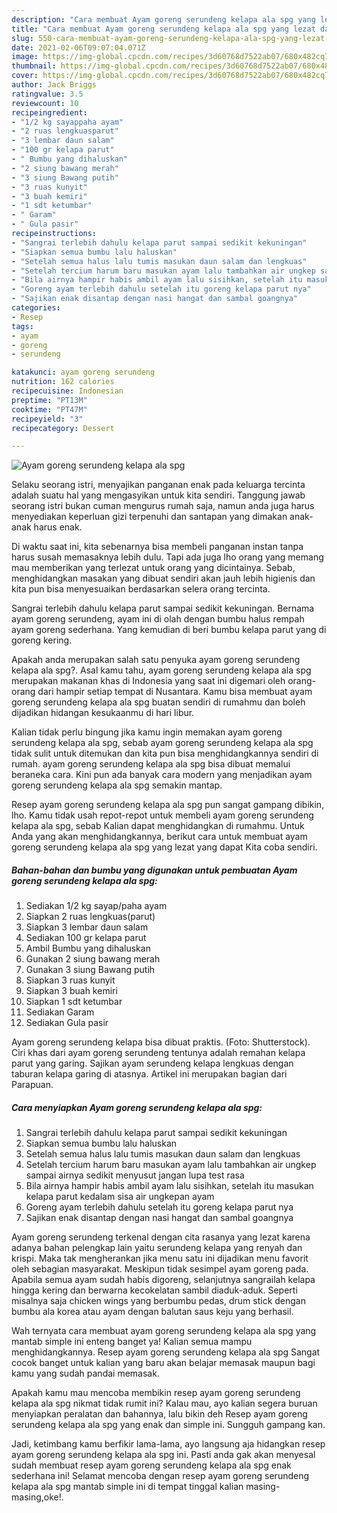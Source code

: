 ```yaml
---
description: "Cara membuat Ayam goreng serundeng kelapa ala spg yang lezat dan Mudah Dibuat"
title: "Cara membuat Ayam goreng serundeng kelapa ala spg yang lezat dan Mudah Dibuat"
slug: 550-cara-membuat-ayam-goreng-serundeng-kelapa-ala-spg-yang-lezat-dan-mudah-dibuat
date: 2021-02-06T09:07:04.071Z
image: https://img-global.cpcdn.com/recipes/3d60768d7522ab07/680x482cq70/ayam-goreng-serundeng-kelapa-ala-spg-foto-resep-utama.jpg
thumbnail: https://img-global.cpcdn.com/recipes/3d60768d7522ab07/680x482cq70/ayam-goreng-serundeng-kelapa-ala-spg-foto-resep-utama.jpg
cover: https://img-global.cpcdn.com/recipes/3d60768d7522ab07/680x482cq70/ayam-goreng-serundeng-kelapa-ala-spg-foto-resep-utama.jpg
author: Jack Briggs
ratingvalue: 3.5
reviewcount: 10
recipeingredient:
- "1/2 kg sayappaha ayam"
- "2 ruas lengkuasparut"
- "3 lembar daun salam"
- "100 gr kelapa parut"
- " Bumbu yang dihaluskan"
- "2 siung bawang merah"
- "3 siung Bawang putih"
- "3 ruas kunyit"
- "3 buah kemiri"
- "1 sdt ketumbar"
- " Garam"
- " Gula pasir"
recipeinstructions:
- "Sangrai terlebih dahulu kelapa parut sampai sedikit kekuningan"
- "Siapkan semua bumbu lalu haluskan"
- "Setelah semua halus lalu tumis masukan daun salam dan lengkuas"
- "Setelah tercium harum baru masukan ayam lalu tambahkan air ungkep sampai airnya sedikit menyusut jangan lupa test rasa"
- "Bila airnya hampir habis ambil ayam lalu sisihkan, setelah itu masukan kelapa parut kedalam sisa air ungkepan ayam"
- "Goreng ayam terlebih dahulu setelah itu goreng kelapa parut nya"
- "Sajikan enak disantap dengan nasi hangat dan sambal goangnya"
categories:
- Resep
tags:
- ayam
- goreng
- serundeng

katakunci: ayam goreng serundeng 
nutrition: 162 calories
recipecuisine: Indonesian
preptime: "PT13M"
cooktime: "PT47M"
recipeyield: "3"
recipecategory: Dessert

---
```



![Ayam goreng serundeng kelapa ala spg](https://img-global.cpcdn.com/recipes/3d60768d7522ab07/680x482cq70/ayam-goreng-serundeng-kelapa-ala-spg-foto-resep-utama.jpg)

Selaku seorang istri, menyajikan panganan enak pada keluarga tercinta adalah suatu hal yang mengasyikan untuk kita sendiri. Tanggung jawab seorang istri bukan cuman mengurus rumah saja, namun anda juga harus menyediakan keperluan gizi terpenuhi dan santapan yang dimakan anak-anak harus enak.

Di waktu  saat ini, kita sebenarnya bisa membeli panganan instan tanpa harus susah memasaknya lebih dulu. Tapi ada juga lho orang yang memang mau memberikan yang terlezat untuk orang yang dicintainya. Sebab, menghidangkan masakan yang dibuat sendiri akan jauh lebih higienis dan kita pun bisa menyesuaikan berdasarkan selera orang tercinta. 

Sangrai terlebih dahulu kelapa parut sampai sedikit kekuningan. Bernama ayam goreng serundeng, ayam ini di olah dengan bumbu halus rempah ayam goreng sederhana. Yang kemudian di beri bumbu kelapa parut yang di goreng kering.

Apakah anda merupakan salah satu penyuka ayam goreng serundeng kelapa ala spg?. Asal kamu tahu, ayam goreng serundeng kelapa ala spg merupakan makanan khas di Indonesia yang saat ini digemari oleh orang-orang dari hampir setiap tempat di Nusantara. Kamu bisa membuat ayam goreng serundeng kelapa ala spg buatan sendiri di rumahmu dan boleh dijadikan hidangan kesukaanmu di hari libur.

Kalian tidak perlu bingung jika kamu ingin memakan ayam goreng serundeng kelapa ala spg, sebab ayam goreng serundeng kelapa ala spg tidak sulit untuk ditemukan dan kita pun bisa menghidangkannya sendiri di rumah. ayam goreng serundeng kelapa ala spg bisa dibuat memalui beraneka cara. Kini pun ada banyak cara modern yang menjadikan ayam goreng serundeng kelapa ala spg semakin mantap.

Resep ayam goreng serundeng kelapa ala spg pun sangat gampang dibikin, lho. Kamu tidak usah repot-repot untuk membeli ayam goreng serundeng kelapa ala spg, sebab Kalian dapat menghidangkan di rumahmu. Untuk Anda yang akan menghidangkannya, berikut cara untuk membuat ayam goreng serundeng kelapa ala spg yang lezat yang dapat Kita coba sendiri.

<!--inarticleads1-->

##### Bahan-bahan dan bumbu yang digunakan untuk pembuatan Ayam goreng serundeng kelapa ala spg:

1. Sediakan 1/2 kg sayap/paha ayam
1. Siapkan 2 ruas lengkuas(parut)
1. Siapkan 3 lembar daun salam
1. Sediakan 100 gr kelapa parut
1. Ambil  Bumbu yang dihaluskan
1. Gunakan 2 siung bawang merah
1. Gunakan 3 siung Bawang putih
1. Siapkan 3 ruas kunyit
1. Siapkan 3 buah kemiri
1. Siapkan 1 sdt ketumbar
1. Sediakan  Garam
1. Sediakan  Gula pasir


Ayam goreng serundeng kelapa bisa dibuat praktis. (Foto: Shutterstock). Ciri khas dari ayam goreng serundeng tentunya adalah remahan kelapa parut yang garing. Sajikan ayam serundeng kelapa lengkuas dengan taburan kelapa garing di atasnya. Artikel ini merupakan bagian dari Parapuan. 

<!--inarticleads2-->

##### Cara menyiapkan Ayam goreng serundeng kelapa ala spg:

1. Sangrai terlebih dahulu kelapa parut sampai sedikit kekuningan
1. Siapkan semua bumbu lalu haluskan
1. Setelah semua halus lalu tumis masukan daun salam dan lengkuas
1. Setelah tercium harum baru masukan ayam lalu tambahkan air ungkep sampai airnya sedikit menyusut jangan lupa test rasa
1. Bila airnya hampir habis ambil ayam lalu sisihkan, setelah itu masukan kelapa parut kedalam sisa air ungkepan ayam
1. Goreng ayam terlebih dahulu setelah itu goreng kelapa parut nya
1. Sajikan enak disantap dengan nasi hangat dan sambal goangnya


Ayam goreng serundeng terkenal dengan cita rasanya yang lezat karena adanya bahan pelengkap lain yaitu serundeng kelapa yang renyah dan krispi. Maka tak mengherankan jika menu satu ini dijadikan menu favorit oleh sebagian masyarakat. Meskipun tidak sesimpel ayam goreng pada. Apabila semua ayam sudah habis digoreng, selanjutnya sangrailah kelapa hingga kering dan berwarna kecokelatan sambil diaduk-aduk. Seperti misalnya saja chicken wings yang berbumbu pedas, drum stick dengan bumbu ala korea atau ayam dengan balutan saus keju yang berhasil. 

Wah ternyata cara membuat ayam goreng serundeng kelapa ala spg yang mantab simple ini enteng banget ya! Kalian semua mampu menghidangkannya. Resep ayam goreng serundeng kelapa ala spg Sangat cocok banget untuk kalian yang baru akan belajar memasak maupun bagi kamu yang sudah pandai memasak.

Apakah kamu mau mencoba membikin resep ayam goreng serundeng kelapa ala spg nikmat tidak rumit ini? Kalau mau, ayo kalian segera buruan menyiapkan peralatan dan bahannya, lalu bikin deh Resep ayam goreng serundeng kelapa ala spg yang enak dan simple ini. Sungguh gampang kan. 

Jadi, ketimbang kamu berfikir lama-lama, ayo langsung aja hidangkan resep ayam goreng serundeng kelapa ala spg ini. Pasti anda gak akan menyesal sudah membuat resep ayam goreng serundeng kelapa ala spg enak sederhana ini! Selamat mencoba dengan resep ayam goreng serundeng kelapa ala spg mantab simple ini di tempat tinggal kalian masing-masing,oke!.

